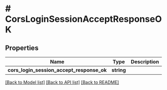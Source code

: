 # # CorsLoginSessionAcceptResponseOK

## Properties

| Name                                      | Type       | Description | Notes      |
| ----------------------------------------- | ---------- | ----------- | ---------- |
| **cors_login_session_accept_response_ok** | **string** |             | [optional] |

[[Back to Model list]](../../README.md#models) [[Back to API list]](../../README.md#endpoints) [[Back to README]](../../README.md)
